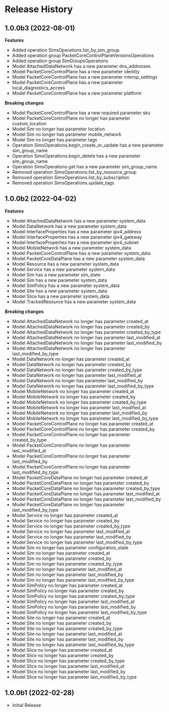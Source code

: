 # Release History

## 1.0.0b3 (2022-08-01)

**Features**

  - Added operation SimsOperations.list_by_sim_group
  - Added operation group PacketCoreControlPlaneVersionsOperations
  - Added operation group SimGroupsOperations
  - Model AttachedDataNetwork has a new parameter dns_addresses
  - Model PacketCoreControlPlane has a new parameter identity
  - Model PacketCoreControlPlane has a new parameter interop_settings
  - Model PacketCoreControlPlane has a new parameter local_diagnostics_access
  - Model PacketCoreControlPlane has a new parameter platform

**Breaking changes**

  - Model PacketCoreControlPlane has a new required parameter sku
  - Model PacketCoreControlPlane no longer has parameter custom_location
  - Model Sim no longer has parameter location
  - Model Sim no longer has parameter mobile_network
  - Model Sim no longer has parameter tags
  - Operation SimsOperations.begin_create_or_update has a new parameter sim_group_name
  - Operation SimsOperations.begin_delete has a new parameter sim_group_name
  - Operation SimsOperations.get has a new parameter sim_group_name
  - Removed operation SimsOperations.list_by_resource_group
  - Removed operation SimsOperations.list_by_subscription
  - Removed operation SimsOperations.update_tags

## 1.0.0b2 (2022-04-02)

**Features**

  - Model AttachedDataNetwork has a new parameter system_data
  - Model DataNetwork has a new parameter system_data
  - Model InterfaceProperties has a new parameter ipv4_address
  - Model InterfaceProperties has a new parameter ipv4_gateway
  - Model InterfaceProperties has a new parameter ipv4_subnet
  - Model MobileNetwork has a new parameter system_data
  - Model PacketCoreControlPlane has a new parameter system_data
  - Model PacketCoreDataPlane has a new parameter system_data
  - Model Resource has a new parameter system_data
  - Model Service has a new parameter system_data
  - Model Sim has a new parameter sim_state
  - Model Sim has a new parameter system_data
  - Model SimPolicy has a new parameter system_data
  - Model Site has a new parameter system_data
  - Model Slice has a new parameter system_data
  - Model TrackedResource has a new parameter system_data

**Breaking changes**

  - Model AttachedDataNetwork no longer has parameter created_at
  - Model AttachedDataNetwork no longer has parameter created_by
  - Model AttachedDataNetwork no longer has parameter created_by_type
  - Model AttachedDataNetwork no longer has parameter last_modified_at
  - Model AttachedDataNetwork no longer has parameter last_modified_by
  - Model AttachedDataNetwork no longer has parameter last_modified_by_type
  - Model DataNetwork no longer has parameter created_at
  - Model DataNetwork no longer has parameter created_by
  - Model DataNetwork no longer has parameter created_by_type
  - Model DataNetwork no longer has parameter last_modified_at
  - Model DataNetwork no longer has parameter last_modified_by
  - Model DataNetwork no longer has parameter last_modified_by_type
  - Model MobileNetwork no longer has parameter created_at
  - Model MobileNetwork no longer has parameter created_by
  - Model MobileNetwork no longer has parameter created_by_type
  - Model MobileNetwork no longer has parameter last_modified_at
  - Model MobileNetwork no longer has parameter last_modified_by
  - Model MobileNetwork no longer has parameter last_modified_by_type
  - Model PacketCoreControlPlane no longer has parameter created_at
  - Model PacketCoreControlPlane no longer has parameter created_by
  - Model PacketCoreControlPlane no longer has parameter created_by_type
  - Model PacketCoreControlPlane no longer has parameter last_modified_at
  - Model PacketCoreControlPlane no longer has parameter last_modified_by
  - Model PacketCoreControlPlane no longer has parameter last_modified_by_type
  - Model PacketCoreDataPlane no longer has parameter created_at
  - Model PacketCoreDataPlane no longer has parameter created_by
  - Model PacketCoreDataPlane no longer has parameter created_by_type
  - Model PacketCoreDataPlane no longer has parameter last_modified_at
  - Model PacketCoreDataPlane no longer has parameter last_modified_by
  - Model PacketCoreDataPlane no longer has parameter last_modified_by_type
  - Model Service no longer has parameter created_at
  - Model Service no longer has parameter created_by
  - Model Service no longer has parameter created_by_type
  - Model Service no longer has parameter last_modified_at
  - Model Service no longer has parameter last_modified_by
  - Model Service no longer has parameter last_modified_by_type
  - Model Sim no longer has parameter configuration_state
  - Model Sim no longer has parameter created_at
  - Model Sim no longer has parameter created_by
  - Model Sim no longer has parameter created_by_type
  - Model Sim no longer has parameter last_modified_at
  - Model Sim no longer has parameter last_modified_by
  - Model Sim no longer has parameter last_modified_by_type
  - Model SimPolicy no longer has parameter created_at
  - Model SimPolicy no longer has parameter created_by
  - Model SimPolicy no longer has parameter created_by_type
  - Model SimPolicy no longer has parameter last_modified_at
  - Model SimPolicy no longer has parameter last_modified_by
  - Model SimPolicy no longer has parameter last_modified_by_type
  - Model Site no longer has parameter created_at
  - Model Site no longer has parameter created_by
  - Model Site no longer has parameter created_by_type
  - Model Site no longer has parameter last_modified_at
  - Model Site no longer has parameter last_modified_by
  - Model Site no longer has parameter last_modified_by_type
  - Model Slice no longer has parameter created_at
  - Model Slice no longer has parameter created_by
  - Model Slice no longer has parameter created_by_type
  - Model Slice no longer has parameter last_modified_at
  - Model Slice no longer has parameter last_modified_by
  - Model Slice no longer has parameter last_modified_by_type

## 1.0.0b1 (2022-02-28)

* Initial Release